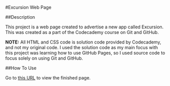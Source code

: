 #Excursion Web Page

##Description

This project is a web page created to advertise a new app called 
Excursion. This was created as a part of the Codecademy course on Git and 
GitHub.

**NOTE:** All HTML and CSS code is solution code provided by Codecademy, 
and not my original code. I used the solution code as my main focus with 
this project was learning how to use GitHub Pages, so I used source code 
to focus solely on using Git and GitHub.

##How To Use

Go to [this URL](https://itsmecaseyb.github.io/excursion/) to view the 
finished page.
